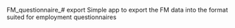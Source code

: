 FM_questionnaire_# export
Simple app to export the FM data into the format suited for employment questionnaires
